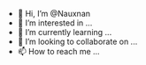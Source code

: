 - 👋 Hi, I’m @Nauxnan
- 👀 I’m interested in ...
- 🌱 I’m currently learning ...
- 💞️ I’m looking to collaborate on ...
- 📫 How to reach me ...

<!---
Nauxnan/Nauxnan is a ✨ special ✨ repository because its `README.md` (this file) appears on your GitHub profile.
You can click the Preview link to take a look at your changes.
--->
